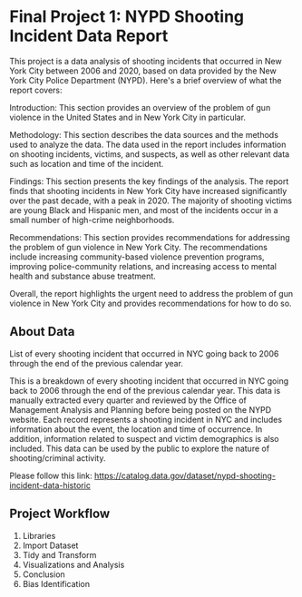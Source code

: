 # Final Project 1: NYPD Shooting Incident Data Report

This project is a data analysis of shooting incidents that occurred in New York City between 2006 and 2020, based on data provided by the New York City Police Department (NYPD). Here's a brief overview of what the report covers:

Introduction: This section provides an overview of the problem of gun violence in the United States and in New York City in particular.

Methodology: This section describes the data sources and the methods used to analyze the data. The data used in the report includes information on shooting incidents, victims, and suspects, as well as other relevant data such as location and time of the incident.

Findings: This section presents the key findings of the analysis. The report finds that shooting incidents in New York City have increased significantly over the past decade, with a peak in 2020. The majority of shooting victims are young Black and Hispanic men, and most of the incidents occur in a small number of high-crime neighborhoods.

Recommendations: This section provides recommendations for addressing the problem of gun violence in New York City. The recommendations include increasing community-based violence prevention programs, improving police-community relations, and increasing access to mental health and substance abuse treatment.

Overall, the report highlights the urgent need to address the problem of gun violence in New York City and provides recommendations for how to do so.

## About Data

List of every shooting incident that occurred in NYC going back to 2006 through the end of the previous calendar year.

This is a breakdown of every shooting incident that occurred in NYC going back to 2006 through the end of the previous calendar year. This data is manually extracted every quarter and reviewed by the Office of Management Analysis and Planning before being posted on the NYPD website. Each record represents a shooting incident in NYC and includes information about the event, the location and time of occurrence. In addition, information related to suspect and victim demographics is also included. This data can be used by the public to explore the nature of shooting/criminal activity. 

Please follow this link:
https://catalog.data.gov/dataset/nypd-shooting-incident-data-historic

## Project Workflow

1. Libraries
2. Import Dataset
3. Tidy and Transform
4. Visualizations and Analysis
5. Conclusion
6. Bias Identification
